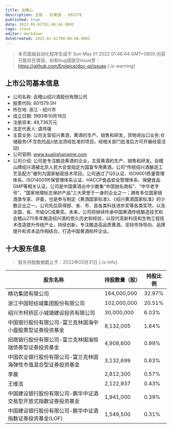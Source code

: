 ```yaml
---
title: 会稽山
description: 主板 - 红黄酒 - 601579
published: true
date: 2022-05-01T01:46:44.000Z
tags: stock
editor: markdown
dateCreated: 2022-01-01T00:00:00.000Z
---
```


> 本页面由自动化程序生成于 Sun May 01 2022 01:46:44 GMT+0800
> 内容可能存在错误，如有bug请提交issue至：https://github.com/Eroleice/doc-pi/issues
{.is-warning}

## 上市公司基本信息
- 公司名称: 会稽山绍兴酒股份有限公司
- 股票代码: 601579.SH
- 所在地: 浙江 - 绍兴市
- 成立日期: 1993年10月18日
- 注册资本: 49,736万元
- 法定代表人: 虞伟强
- 主营业务: 公司主营绍兴黄酒，黄酒的生产，销售和研发，货物进出口业务;仓储服务(不含危险品)(依法须经批准的项目，经相关部门批准后方可开展经营活动)
- 公司官网: www.kuaijishanwine.com
- 公司介绍: 公司是专注酿造黄酒的企业，主营黄酒的生产、销售和研发。会稽山牌绍兴酒被北京人民大会堂指定为国宴专用黄酒。公司“传统绍兴酒酿造工艺及配方”被列为国家秘密技术项目。公司通过了QS认证、ISO9001质量管理体系、ISO14001环保管理体系认证、HACCP食品安全管理体系、保健食品GMP等相关认证。公司是中国黄酒业中少数集“中国驰名商标”、“中华老字号”、“国家地理标志保护产品”三大荣誉于一身的企业之一；拥有多位国家级酒类专家、评委，也是参与制定《黄酒国家标准》、《绍兴黄酒国家标准》的少数企业之一。公司先后获得部、省、市、县各类科技进步奖等各类奖项，以及全国、省、市级QC成果奖。未来，公司将继续传承中国黄酒传统酿造技艺和会稽山270多年酿造绍兴酒的悠久历史和经验，以现代高新科技和生物工程技术改造提升传统产业，持续创新，专注酿造高品质黄酒，坚持市场导向、品牌提升和资本运作相结合，打造中国黄酒标杆企业。


## 十大股东信息
> 股东持股数据截止于：2022年03月31日
{.is-info}

| 股东名称 | 持股数量（股） | 持股比例 |
| --- | --- | --- |
| 精功集团有限公司 | 164,000,000 | 32.97% |
| 浙江中国轻纺城集团股份有限公司 | 102,000,000 | 20.51% |
| 绍兴市柯桥区小城镇建设投资有限公司 | 30,000,000 | 6.03% |
| 中国银行股份有限公司-富兰克林国海中小盘股票型证券投资基金 | 8,132,005 | 1.64% |
| 招商银行股份有限公司-富兰克林国海恒瑞债券型证券投资基金 | 4,908,600 | 0.99% |
| 中国农业银行股份有限公司-富兰克林国海弹性市值混合型证券投资基金 | 3,132,699 | 0.63% |
| 李晨 | 2,812,300 | 0.57% |
| 王维浩 | 2,122,937 | 0.43% |
| 中国建设银行股份有限公司-鹏华中证酒交易型开放式指数证券投资基金 | 1,941,000 | 0.39% |
| 中国建设银行股份有限公司-鹏华中证酒指数证券投资基金(LOF) | 1,549,500 | 0.31% |




